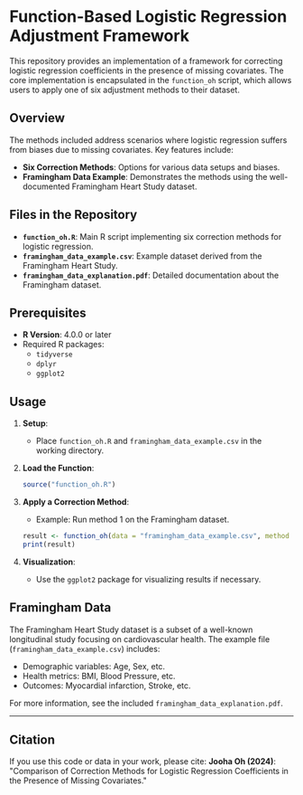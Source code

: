
# Function-Based Logistic Regression Adjustment Framework

This repository provides an implementation of a framework for correcting logistic regression coefficients in the presence of missing covariates. The core implementation is encapsulated in the `function_oh` script, which allows users to apply one of six adjustment methods to their dataset.

## Overview

The methods included address scenarios where logistic regression suffers from biases due to missing covariates. Key features include:
- **Six Correction Methods**: Options for various data setups and biases.
- **Framingham Data Example**: Demonstrates the methods using the well-documented Framingham Heart Study dataset.

## Files in the Repository

- **`function_oh.R`**: Main R script implementing six correction methods for logistic regression.
- **`framingham_data_example.csv`**: Example dataset derived from the Framingham Heart Study.
- **`framingham_data_explanation.pdf`**: Detailed documentation about the Framingham dataset.

## Prerequisites

- **R Version**: 4.0.0 or later
- Required R packages:
  - `tidyverse`
  - `dplyr`
  - `ggplot2`

## Usage

1. **Setup**:
   - Place `function_oh.R` and `framingham_data_example.csv` in the working directory.

2. **Load the Function**:
   ```R
   source("function_oh.R")
   ```

3. **Apply a Correction Method**:
   - Example: Run method 1 on the Framingham dataset.
   ```R
   result <- function_oh(data = "framingham_data_example.csv", method = 1)
   print(result)
   ```

4. **Visualization**:
   - Use the `ggplot2` package for visualizing results if necessary.

## Framingham Data

The Framingham Heart Study dataset is a subset of a well-known longitudinal study focusing on cardiovascular health. The example file (`framingham_data_example.csv`) includes:
- Demographic variables: Age, Sex, etc.
- Health metrics: BMI, Blood Pressure, etc.
- Outcomes: Myocardial infarction, Stroke, etc.

For more information, see the included `framingham_data_explanation.pdf`.

---

## Citation

If you use this code or data in your work, please cite:
**Jooha Oh (2024)**: "Comparison of Correction Methods for Logistic Regression Coefficients in the Presence of Missing Covariates."
